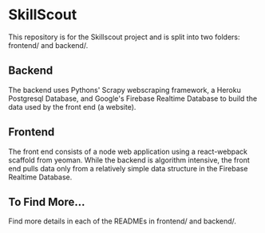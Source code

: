 # SkillScout
This repository is for the Skillscout project and is split into two folders: frontend/ and backend/. 

## Backend
The backend uses Pythons' Scrapy webscraping framework, a Heroku Postgresql Database, and Google's Firebase Realtime Database to build the data used by the front end (a website). 

## Frontend
The front end consists of a node web application using a react-webpack scaffold from yeoman. While the backend is algorithm intensive, the front end pulls data only from a relatively simple data structure in the Firebase Realtime Database.

## To Find More...
Find more details in each of the READMEs in frontend/ and backend/.
